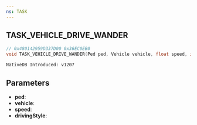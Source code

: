 ```yaml
---
ns: TASK
---
```

## TASK_VEHICLE_DRIVE_WANDER

```c
// 0x480142959D337D00 0x36EC0EB0
void TASK_VEHICLE_DRIVE_WANDER(Ped ped, Vehicle vehicle, float speed, int drivingStyle);
```

```
NativeDB Introduced: v1207
```

## Parameters
* **ped**:
* **vehicle**:
* **speed**:
* **drivingStyle**:
